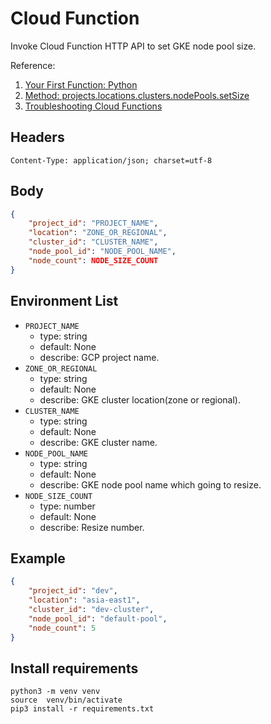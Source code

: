 # Cloud Function
Invoke Cloud Function HTTP API to set GKE node pool size.

Reference:
1. [Your First Function: Python](https://cloud.google.com/functions/docs/first-python)
2. [Method: projects.locations.clusters.nodePools.setSize](https://cloud.google.com/kubernetes-engine/docs/reference/rest/v1/projects.locations.clusters.nodePools/setSize)
3. [Troubleshooting Cloud Functions](https://cloud.google.com/functions/docs/troubleshooting#logging)

## Headers
```text
Content-Type: application/json; charset=utf-8
```

## Body
```json
{
    "project_id": "PROJECT_NAME",
    "location": "ZONE_OR_REGIONAL",
    "cluster_id": "CLUSTER_NAME",
    "node_pool_id": "NODE_POOL_NAME",
    "node_count": NODE_SIZE_COUNT
}
```

## Environment List
* `PROJECT_NAME`
  * type: string
  * default: None
  * describe: GCP project name.
* `ZONE_OR_REGIONAL`
  * type: string
  * default: None
  * describe: GKE cluster location(zone or regional).
* `CLUSTER_NAME`
  * type: string
  * default: None
  * describe: GKE cluster name.
* `NODE_POOL_NAME`
  * type: string
  * default: None
  * describe: GKE node pool name which going to resize.
* `NODE_SIZE_COUNT`
  * type: number
  * default: None
  * describe: Resize number.

## Example
```json
{
    "project_id": "dev",
    "location": "asia-east1",
    "cluster_id": "dev-cluster",
    "node_pool_id": "default-pool",
    "node_count": 5
}
```

## Install requirements
```shell
python3 -m venv venv
source  venv/bin/activate
pip3 install -r requirements.txt
```